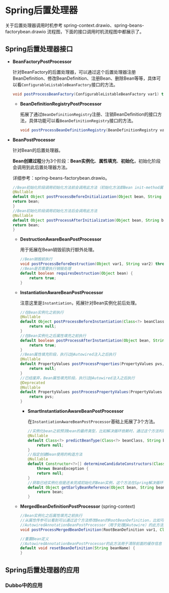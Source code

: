 # Spring后置处理器

关于后置处理器调用时机参考 spring-context.drawio、spring-beans-factorybean.drawio 流程图，下面的接口调用时机流程图中都展示了。



## Spring后置处理器接口

+ **BeanFactoryPostProcessor**

  针对BeanFactory的后置处理器，可以通过这个后置处理器注册BeanDefinition、修改BeanDefinition、注册Bean、删除Bean等等，具体可以看`ConfigurableListableBeanFactory`接口的方法。

  ```java
  void postProcessBeanFactory(ConfigurableListableBeanFactory var1) throws BeansException;
  ```

  + **BeanDefinitionRegistryPostProcessor**

    拓展了通过`BeanDefinitionRegistry`注册、注销BeanDefinition的接口方法，具体功能可以看`BeanDefinitionRegistry`接口的方法。

    ```java
    void postProcessBeanDefinitionRegistry(BeanDefinitionRegistry var1) throws BeansException;
    ```

+ **BeanPostProcessor**

  针对Bean的后置处理器。

  **Bean创建过程**分为3个阶段：**Bean实例化**、**属性填充**、**初始化**，初始化阶段会调用到此后置处理器方法。

  详细参考：spring-beans-factorybean.drawio。

  ```java
  //Bean初始化阶段调用初始化方法前会调用此方法（初始化方法即Bean init-method属性 或 @PostConstruct 制定的方法）
  @Nullable
  default Object postProcessBeforeInitialization(Object bean, String beanName) throws BeansException {
  return bean;
  }
  //Bean初始化阶段调用初始化方法后会调用此方法
  @Nullable
  default Object postProcessAfterInitialization(Object bean, String beanName) throws BeansException {
  return bean;
  }
  ```

  + **DestructionAwareBeanPostProcessor**

    用于拓展在Bean销毁前执行额外处理。

    ```java
    //Bean销毁前执行
    void postProcessBeforeDestruction(Object var1, String var2) throws BeansException;
    //Bean是否需要执行销毁处理
    default boolean requiresDestruction(Object bean) {
     	return true;
    }
    ```

  + **InstantiationAwareBeanPostProcessor**

    注意这里是`Instantiation`，拓展针对Bean实例化前后处理。

    ```java
    //在Bean实例化之前执行
    @Nullable
    default Object postProcessBeforeInstantiation(Class<?> beanClass, String beanName) throws BeansException {
        return null;
    }
    //在Bean实例化之后属性填充之前执行
    default boolean postProcessAfterInstantiation(Object bean, String beanName) throws BeansException {
        return true;
    }
    //Bean属性填充阶段，执行过@Autowired注入之后执行
    @Nullable
    default PropertyValues postProcessProperties(PropertyValues pvs, Object bean, String beanName) throws BeansException {
        return null;
    }
    //已经废弃，Bean属性填充阶段，执行过@Autowired注入之后执行
    @Deprecated
    @Nullable
    default PropertyValues postProcessPropertyValues(PropertyValues pvs, PropertyDescriptor[] pds, Object bean, String beanName) throws BeansException {
        return pvs;
    }
    ```

    + **SmartInstantiationAwareBeanPostProcessor**

      在`InstantiationAwareBeanPostProcessor`基础上拓展了3个方法。

      ```java
      //实例化bean之前预测bean的最终类型，比如解决循环依赖时，通过这个方法判断最终是创建的代理类型还是原类型
      @Nullable
      default Class<?> predictBeanType(Class<?> beanClass, String beanName) throws BeansException {
          return null;
      }
      //指定创建Bean使用的构造方法
      @Nullable
      default Constructor<?>[] determineCandidateConstructors(Class<?> beanClass, String beanName)
          throws BeansException {
          return null;
      }
      //获取已经实例化但是还未完成初始化的Bean实例，这个方法在Spring解决循环依赖中有使用
      default Object getEarlyBeanReference(Object bean, String beanName) throws BeansException {
          return bean;
      }
      ```

  + **MergedBeanDefinitionPostProcessor** (spring-context)

    ```java
    //Bean实例化之后属性填充之前执行
    //从属性传参可以看到可以通过这个方法修改Bean的RootBeanDefinition，比如可以修改初始化方法，从而影响后面的初始化行为
    //AutowiredAnnotationBeanPostProcessor（用于处理@Autowire）的此方法用于从Bean定义中读取需要依赖注入的属性信息并缓存
    void postProcessMergedBeanDefinition(RootBeanDefinition var1, Class<?> var2, String var3);
    
    //重置Bean定义
    //AutowiredAnnotationBeanPostProcessor的此方法用于清除前面的缓存信息
    default void resetBeanDefinition(String beanName) {
    }
    ```



## Spring后置处理器的应用

### Dubbo中的应用

